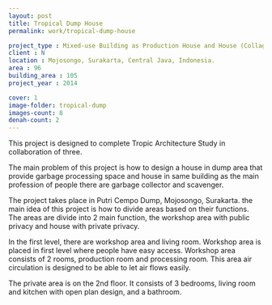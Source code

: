 ```yaml
---
layout: post
title: Tropical Dump House
permalink: work/tropical-dump-house

project_type : Mixed-use Building as Production House and House (Collage Projects)
client : N
location : Mojosongo, Surakarta, Central Java, Indonesia.
area : 96
building_area : 105
project_year : 2014

cover: 1
image-folder: tropical-dump
images-count: 8
denah-count: 2
---
```


This project is designed to complete Tropic Architecture Study in collaboration of three.

The main problem of this project is how to design a house in dump area that provide garbage processing space and house in same building as the main profession of people there are garbage collector and scavenger.

The project takes place in Putri Cempo Dump, Mojosongo, Surakarta. the main idea of this project is how to divide areas based on their functions. The areas are divide into 2 main function, the workshop area with public privacy and house with private privacy.

In the first level, there are workshop area and living room. Workshop area is placed in first level where people have easy access. Workshop area consists of 2 rooms, production room and processing room. This area air circulation is designed to be able to let air flows easily.

The private area is on the 2nd floor. It consists of 3 bedrooms, living room and kitchen with open plan design, and a bathroom. 
